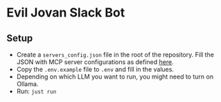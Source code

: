 # Evil Jovan Slack Bot

## Setup

- Create a `servers_config.json` file in the root of the repository. Fill the JSON with MCP server configurations as defined [here](https://github.com/langchain-ai/langchain-mcp-adapters?tab=readme-ov-file#using-with-langgraph-api-server).
- Copy the `.env.example` file to `.env` and fill in the values.
- Depending on which LLM you want to run, you might need to turn on Ollama.
- Run: `just run`